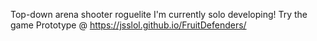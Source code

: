Top-down arena shooter roguelite I'm currently solo developing! Try the game Prototype @ https://jsslol.github.io/FruitDefenders/

